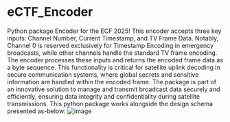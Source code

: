 # eCTF_Encoder
Python package Encoder for the ECF 2025!
This encoder accepts three key inputs: Channel Number, Current Timestamp, and TV Frame Data. Notably, Channel 0 is reserved exclusively for Timestamp Encoding in emergency broadcasts, while other channels handle the standard TV frame encoding. The encoder processes these inputs and returns the encoded frame data as a byte sequence. This functionality is critical for satellite uplink decoding in secure communication systems, where global secrets and sensitive information are handled within the encoded frame. The package is part of an innovative solution to manage and transmit broadcast data securely and efficiently, ensuring data integrity and confidentiality during satellite transmissions.
This python package works alongside the design schema presented as-below: 
![image](https://github.com/user-attachments/assets/091f813c-0731-4499-af67-58815eb75e61)
